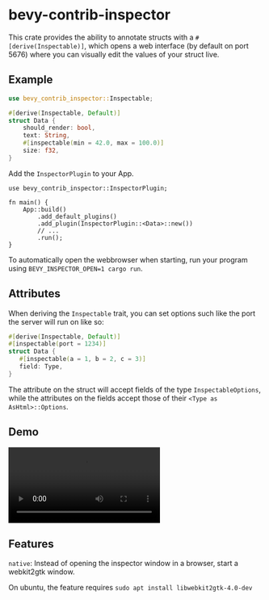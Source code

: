 # bevy-contrib-inspector

This crate provides the ability to annotate structs with a `#[derive(Inspectable)]`,
which opens a web interface (by default on port 5676) where you can visually edit the values of your struct live.

## Example
```rust
use bevy_contrib_inspector::Inspectable;

#[derive(Inspectable, Default)]
struct Data {
    should_render: bool,
    text: String,
    #[inspectable(min = 42.0, max = 100.0)]
    size: f32,
}
```
Add the `InspectorPlugin` to your App.
```rust,no_run
use bevy_contrib_inspector::InspectorPlugin;

fn main() {
    App::build()
        .add_default_plugins()
        .add_plugin(InspectorPlugin::<Data>::new())
        // ...
        .run();
}
```
To automatically open the webbrowser when starting, run your program using `BEVY_INSPECTOR_OPEN=1 cargo run`.

## Attributes
When deriving the `Inspectable` trait, you can set options such like the port the server will run on like so:
```rust
#[derive(Inspectable, Default)]
#[inspectable(port = 1234)]
struct Data {
   #[inspectable(a = 1, b = 2, c = 3)]
   field: Type,
}
```
The attribute on the struct will accept fields of the type `InspectableOptions`,
while the attributes on the fields accept those of their `<Type as AsHtml>::Options`.

## Demo

![demo video](./docs/bevy_inspector_demo.mp4)

## Features
`native`: Instead of opening the inspector window in a browser, start a webkit2gtk window.

On ubuntu, the feature requires `sudo apt install libwebkit2gtk-4.0-dev`